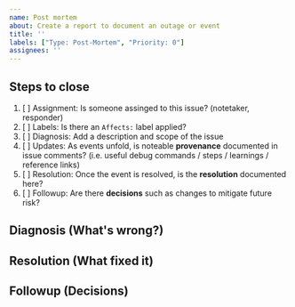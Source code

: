 ```yaml
---
name: Post mortem
about: Create a report to document an outage or event
title: ''
labels: ["Type: Post-Mortem", "Priority: 0"]
assignees: ''
---
```


## Steps to close
<!-- For instructions, please see: https://github.com/internetarchive/openlibrary/wiki/Disaster-History-Log#how-to -->
1. [ ] Assignment: Is someone assinged to this issue? (notetaker, responder)
2. [ ] Labels: Is there an `Affects:` label applied?
3. [ ] Diagnosis: Add a description and scope of the issue
4. [ ] Updates: As events unfold, is noteable **provenance** documented in issue comments? (i.e. useful debug commands / steps / learnings / reference links)
5. [ ] Resolution: Once the event is resolved, is the **resolution** documented here?
6. [ ] Followup: Are there **decisions** such as changes to mitigate future risk? 

## Diagnosis (What's wrong?)
<!-- When was it noted, what is the issue, what is the scope? -->

## Resolution (What fixed it)
<!-- Edit this issue once resolved to include a description of the solution, when it was resolved --> 

## Followup (Decisions)
<!-- Edit this issue once resolved to note any resulting process changes or decisions --> 
